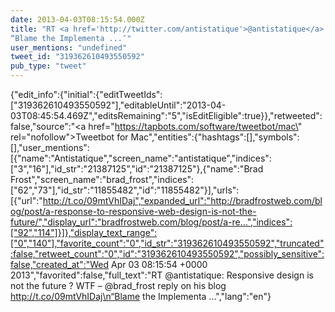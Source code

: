 ```yaml
---
date: 2013-04-03T08:15:54.000Z
title: "RT <a href='http://twitter.com/antistatique'>@antistatique</a>: Responsive design is not the future ? WTF – <a href='http://twitter.com/brad_frost'>@brad_frost</a> reply on his blog http://t.co/09mtVhIDaj
“Blame the Implementa ...″"
user_mentions: "undefined"
tweet_id: "319362610493550592"
pub_type: "tweet"
---
```

{"edit_info":{"initial":{"editTweetIds":["319362610493550592"],"editableUntil":"2013-04-03T08:45:54.469Z","editsRemaining":"5","isEditEligible":true}},"retweeted":false,"source":"<a href=\"https://tapbots.com/software/tweetbot/mac\" rel=\"nofollow\">Tweetbot for Mac</a>","entities":{"hashtags":[],"symbols":[],"user_mentions":[{"name":"Antistatique","screen_name":"antistatique","indices":["3","16"],"id_str":"21387125","id":"21387125"},{"name":"Brad Frost","screen_name":"brad_frost","indices":["62","73"],"id_str":"11855482","id":"11855482"}],"urls":[{"url":"http://t.co/09mtVhIDaj","expanded_url":"http://bradfrostweb.com/blog/post/a-response-to-responsive-web-design-is-not-the-future/","display_url":"bradfrostweb.com/blog/post/a-re…","indices":["92","114"]}]},"display_text_range":["0","140"],"favorite_count":"0","id_str":"319362610493550592","truncated":false,"retweet_count":"0","id":"319362610493550592","possibly_sensitive":false,"created_at":"Wed Apr 03 08:15:54 +0000 2013","favorited":false,"full_text":"RT @antistatique: Responsive design is not the future ? WTF – @brad_frost reply on his blog http://t.co/09mtVhIDaj\n“Blame the Implementa ...","lang":"en"}
